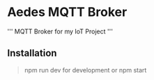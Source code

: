 # Aedes MQTT Broker

'''
MQTT Broker for my IoT Project '''

## Installation

> npm run dev for development or npm start
